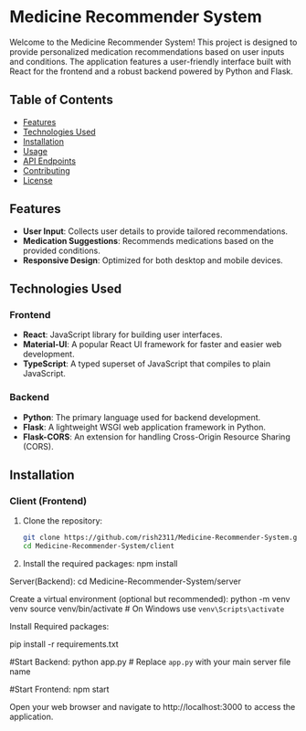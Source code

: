 # Medicine Recommender System

Welcome to the Medicine Recommender System! This project is designed to provide personalized medication recommendations based on user inputs and conditions. The application features a user-friendly interface built with React for the frontend and a robust backend powered by Python and Flask.

## Table of Contents
- [Features](#features)
- [Technologies Used](#technologies-used)
- [Installation](#installation)
- [Usage](#usage)
- [API Endpoints](#api-endpoints)
- [Contributing](#contributing)
- [License](#license)

## Features
- **User Input**: Collects user details to provide tailored recommendations.
- **Medication Suggestions**: Recommends medications based on the provided conditions.
- **Responsive Design**: Optimized for both desktop and mobile devices.

## Technologies Used
### Frontend
- **React**: JavaScript library for building user interfaces.
- **Material-UI**: A popular React UI framework for faster and easier web development.
- **TypeScript**: A typed superset of JavaScript that compiles to plain JavaScript.

### Backend
- **Python**: The primary language used for backend development.
- **Flask**: A lightweight WSGI web application framework in Python.
- **Flask-CORS**: An extension for handling Cross-Origin Resource Sharing (CORS).

## Installation

### Client (Frontend)
1. Clone the repository:
   ```bash
   git clone https://github.com/rish2311/Medicine-Recommender-System.git
   cd Medicine-Recommender-System/client


2. Install the required packages:
    npm install

Server(Backend):
    cd Medicine-Recommender-System/server

Create a virtual environment (optional but recommended):
    python -m venv venv
source venv/bin/activate  # On Windows use `venv\Scripts\activate`


Install Required packages:

pip install -r requirements.txt

#Start Backend:
python app.py  # Replace `app.py` with your main server file name

#Start Frontend:
npm start

Open your web browser and navigate to http://localhost:3000 to access the application.


